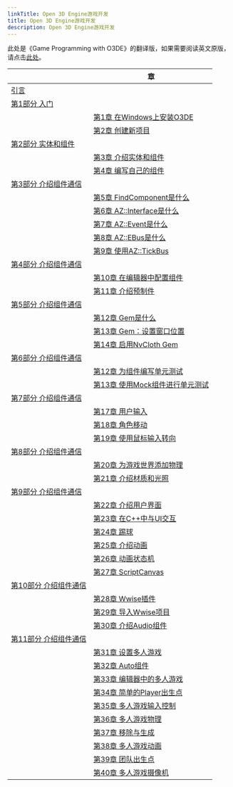 ```yaml
---
linkTitle: Open 3D Engine游戏开发
title: Open 3D Engine游戏开发
description: Open 3D Engine游戏开发
---
```


此处是《Game Programming with O3DE》的翻译版，如果需要阅读英文原版，请点击[此处](https://o3debook.com/)。

|                                    | 章                                       | 
|------------------------------------|-----------------------------------------|
| [引言](./introduction/_index.md)     |                                         |
| [第1部分 入门](./part1/_index.md)       |                                         |
|                                    | [第1章 在Windows上安装O3DE](./part1/ch_1.md)  |
|                                    | [第2章 创建新项目](./part1/ch_2.md)            |
| [第2部分 实体和组件](./part2/_index.md)    |                                         |
|                                    | [第3章 介绍实体和组件](./part2/ch_3.md)          |
|                                    | [第4章 编写自己的组件](./part2/ch_4.md)          |
| [第3部分 介绍组件通信](./part3/_index.md)   |                                         |
|                                    | [第5章 FindComponent是什么](./part3/ch_5.md) |
|                                    | [第6章 AZ::Interface是什么](./part3/ch_6.md) |
|                                    | [第7章 AZ::Event是什么](./part3/ch_7.md)     |
|                                    | [第8章 AZ::EBus是什么](./part3/ch_8.md)      |
|                                    | [第9章 使用AZ::TickBus](./part3/ch_9.md)    |
| [第4部分 介绍组件通信](./part4/_index.md)   |                                         |
|                                    | [第10章 在编辑器中配置组件](./part4/ch_10.md)      |
|                                    | [第11章 介绍预制件](./part4/ch_11.md)          |
  | [第5部分 介绍组件通信](./part5/_index.md)   |                                         |
|                                    | [第12章 Gem是什么](./part5/ch_12.md)         |
|                                    | [第13章 Gem：设置窗口位置](./part5/ch_13.md)     |
|                                    | [第14章 启用NvCloth Gem](./part5/ch_14.md)  |
  | [第6部分 介绍组件通信](./part6/_index.md)   |                                         |
|                                    | [第12章 为组件编写单元测试](./part6/ch_15.md)      |
|                                    | [第13章 使用Mock组件进行单元测试](./part6/ch_16.md) |
| [第7部分 介绍组件通信](./part7/_index.md)   |                                         |
|                                    | [第17章 用户输入](./part7/ch_17.md)           |
|                                    | [第18章 角色移动](./part7/ch_18.md)           |
|                                    | [第19章 使用鼠标输入转向](./part7/ch_19.md)       |
| [第8部分 介绍组件通信](./part8/_index.md)   |                                         |
|                                    | [第20章 为游戏世界添加物理](./part8/ch_20.md)      |
|                                    | [第21章 介绍材质和光照](./part8/ch_21.md)        |
| [第9部分 介绍组件通信](./part9/_index.md)   |                                         |
|                                    | [第22章 介绍用户界面](./part9/ch_22.md)         |
|                                    | [第23章 在C++中与UI交互](./part9/ch_23.md)     |
|                                    | [第24章 踢球](./part9/ch_24.md)             |
|                                    | [第25章 介绍动画](./part9/ch_25.md)           |
|                                    | [第26章 动画状态机](./part9/ch_26.md)          |
|                                    | [第27章 ScriptCanvas](./part9/ch_27.md)   |
| [第10部分 介绍组件通信](./part10/_index.md) |                                         |
|                                    | [第28章 Wwise插件](./part10/ch_28.md)       |
|                                    | [第29章 导入Wwise项目](./part10/ch_29.md)     |
|                                    | [第30章 介绍Audio组件](./part10/ch_30.md)     |
| [第11部分 介绍组件通信](./part11/_index.md) |                                         |
|                                    | [第31章 设置多人游戏](./part11/ch_31.md)        |
|                                    | [第32章 Auto组件](./part11/ch_32.md)        |
|                                    | [第33章 编辑器中的多人游戏](./part11/ch_33.md)     |
|                                    | [第34章 简单的Player出生点](./part11/ch_34.md)  |
|                                    | [第35章 多人游戏输入控制](./part11/ch_35.md)      |
|                                    | [第36章 多人游戏物理](./part11/ch_36.md)        |
|                                    | [第37章 移除与生成](./part11/ch_37.md)         |
|                                    | [第38章 多人游戏动画](./part11/ch_38.md)        |
|                                    | [第39章 团队出生点](./part11/ch_39.md)         |
|                                    | [第40章 多人游戏摄像机](./part11/ch_40.md)       |

